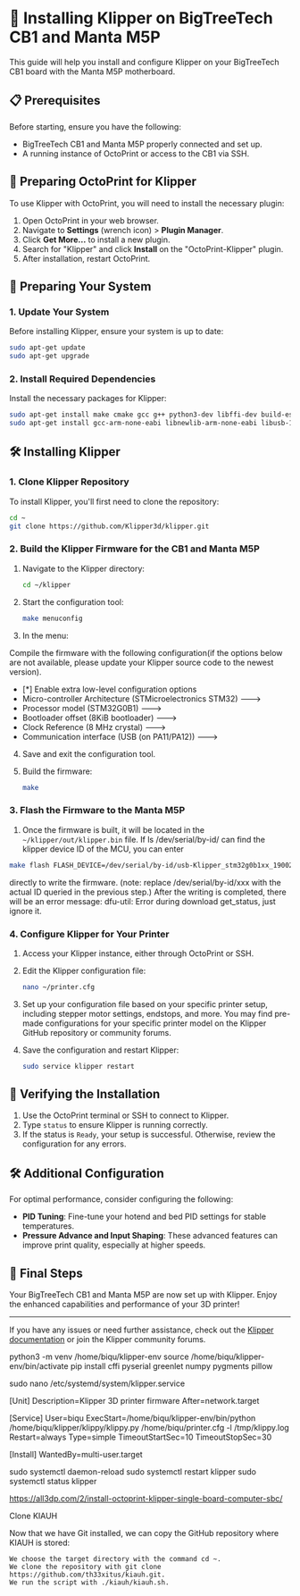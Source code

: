 
# 🚀 Installing Klipper on BigTreeTech CB1 and Manta M5P

This guide will help you install and configure Klipper on your BigTreeTech CB1 board with the Manta M5P motherboard.

## 📋 Prerequisites

Before starting, ensure you have the following:

- BigTreeTech CB1 and Manta M5P properly connected and set up.
- A running instance of OctoPrint or access to the CB1 via SSH.

## 🔧 Preparing OctoPrint for Klipper

To use Klipper with OctoPrint, you will need to install the necessary plugin:

1. Open OctoPrint in your web browser.
2. Navigate to **Settings** (wrench icon) > **Plugin Manager**.
3. Click **Get More...** to install a new plugin.
4. Search for "Klipper" and click **Install** on the "OctoPrint-Klipper" plugin.
5. After installation, restart OctoPrint.

## 🔧 Preparing Your System

### 1. Update Your System

Before installing Klipper, ensure your system is up to date:

```bash
sudo apt-get update
sudo apt-get upgrade
```

### 2. Install Required Dependencies

Install the necessary packages for Klipper:

```bash
sudo apt-get install make cmake gcc g++ python3-dev libffi-dev build-essential libncurses-dev avrdude binutils-dev libusb-1.0-0-dev
sudo apt-get install gcc-arm-none-eabi libnewlib-arm-none-eabi libusb-1.0 dfu-util
```

## 🛠️ Installing Klipper

### 1. Clone Klipper Repository

To install Klipper, you'll first need to clone the repository:

```bash
cd ~
git clone https://github.com/Klipper3d/klipper.git
```

### 2. Build the Klipper Firmware for the CB1 and Manta M5P

1. Navigate to the Klipper directory:

    ```bash
    cd ~/klipper
    ```

2. Start the configuration tool:

    ```bash
    make menuconfig
    ```

3. In the menu:

Compile the firmware with the following configuration(if the options below are
not available, please update your Klipper source code to the newest version).
* [*] Enable extra low-level configuration options
* Micro-controller Architecture (STMicroelectronics STM32) --->
* Processor model (STM32G0B1) --->
* Bootloader offset (8KiB bootloader) --->
* Clock Reference (8 MHz crystal) --->
* Communication interface (USB (on PA11/PA12)) --->

4. Save and exit the configuration tool.

5. Build the firmware:

    ```bash
    make
    ```

### 3. Flash the Firmware to the Manta M5P

1. Once the firmware is built, it will be located in the `~/klipper/out/klipper.bin` file.
If ls /dev/serial/by-id/ can find the klipper device ID of the MCU, you can enter
```bash
make flash FLASH_DEVICE=/dev/serial/by-id/usb-Klipper_stm32g0b1xx_190028000D50415833323520-if00
```
directly to write the firmware. (note: replace /dev/serial/by-id/xxx with the actual ID
queried in the previous step.)
After the writing is completed, there will be an error message: dfu-util: Error
during download get_status, just ignore it.

### 4. Configure Klipper for Your Printer

1. Access your Klipper instance, either through OctoPrint or SSH.
2. Edit the Klipper configuration file:

    ```bash
    nano ~/printer.cfg
    ```

3. Set up your configuration file based on your specific printer setup, including stepper motor settings, endstops, and more. You may find pre-made configurations for your specific printer model on the Klipper GitHub repository or community forums.

4. Save the configuration and restart Klipper:

    ```bash
    sudo service klipper restart
    ```

## 🔄 Verifying the Installation

1. Use the OctoPrint terminal or SSH to connect to Klipper.
2. Type `status` to ensure Klipper is running correctly.
3. If the status is `Ready`, your setup is successful. Otherwise, review the configuration for any errors.

## 🛠️ Additional Configuration

For optimal performance, consider configuring the following:

- **PID Tuning**: Fine-tune your hotend and bed PID settings for stable temperatures.
- **Pressure Advance and Input Shaping**: These advanced features can improve print quality, especially at higher speeds.

## 🎉 Final Steps

Your BigTreeTech CB1 and Manta M5P are now set up with Klipper. Enjoy the enhanced capabilities and performance of your 3D printer!

---
If you have any issues or need further assistance, check out the [Klipper documentation](https://www.klipper3d.org/Installation.html) or join the Klipper community forums.



python3 -m venv /home/biqu/klipper-env
source /home/biqu/klipper-env/bin/activate
pip install cffi pyserial greenlet numpy pygments pillow




sudo nano /etc/systemd/system/klipper.service


[Unit]
Description=Klipper 3D printer firmware
After=network.target

[Service]
User=biqu
ExecStart=/home/biqu/klipper-env/bin/python /home/biqu/klipper/klippy/klippy.py /home/biqu/printer.cfg -l /tmp/klippy.log
Restart=always
Type=simple
TimeoutStartSec=10
TimeoutStopSec=30

[Install]
WantedBy=multi-user.target

sudo systemctl daemon-reload
sudo systemctl restart klipper
sudo systemctl status klipper

https://all3dp.com/2/install-octoprint-klipper-single-board-computer-sbc/


Clone KIAUH

Now that we have Git installed, we can copy the GitHub repository where KIAUH is stored:

    We choose the target directory with the command cd ~.
    We clone the repository with git clone https://github.com/th33xitus/kiauh.git.
    We run the script with ./kiauh/kiauh.sh.
